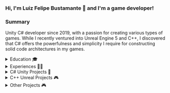 ### Hi, I'm Luiz Felipe Bustamante 👋 and I'm a game developer!


### Summary
Unity C# developer since 2019, with a passion for creating various types of games. While I recently ventured into Unreal Engine 5 and C++, I discovered that C# offers the powerfulness and simplicity I require for constructing solid code architectures in my games.
 
<details>
  <summary>
Education 🎓
  </summary>
  
**Bachelor in Games & Apps Development** – *2018 - 2021*
[IADE – Lisbon, Portugal](https://www.iade.europeia.pt/en/)
- Classes were given in English.
- Lua, C#, and C++ were the main programming languages.
- Unity and Unreal were the main Game Engines.

**Computer Game Applications Development** – *2021*
[Abertay University, Dundee](https://www.abertay.ac.uk/)
- One semester only, counted for the last semester in IADE.
- Unreal was the engine used for the project.
- AI classes were the main focus.
</details>

<details>
  <summary>
Experiences 👨‍💻
    </summary>
  
**Unity Developer** – *April 2022 – Present*
[Vision Box](https://www.vision-box.com/) – Lisbon, Portugal
- Created avatars that interact with people in various airports.
- Worked on different projects involving Git, Automation Servers, and Server Repository Setup.
- Developed Editor Tools to improve the development and speed of the workflow.
- Implemented REST functionalities.
- Conducted tests for Unreal Engine 5 migration.

**Game Developer Freelancer Job** – *2021*
[Coala Filmes, Rio de Janeiro](https://coalafilmes.com.br/)
- 2 weeks working on a game for Coala Filmes. The game was almost done, so my job was to finish it by fixing bugs, finalizing the levels, and improving some mechanics. Unity and Github were used.

**Work Experience in the USA** – *2021*
Lift Operator in Lewisberry
- Worked for 3 months in a ski resort, dealing with customers and machineries.
</details>

<details>
  <summary>
C# Unity Projects 🚀
  </summary>
  
#### [Marvel Snap Like Game](https://github.com/luizfelipemb/MSnapLike)
- *December 2023 – Present*
- Unity C# Card Game where the main goal is to build a good code architecture where new game features won't break the existing code.

#### [Don't be Fair](https://lucasmorgado.itch.io/dontbefair)
- A 2D strategy game. The game was done using Unity (C#) with a partner in 1 weekend during an online game jam.

#### [Dice Mage](https://lucasmorgado.itch.io/dicemage)
- A 2D action strategy game. The game was done using Unity (C#) with a partner in 1 weekend during an online game jam.
  
#### [Between Us](https://luizfelipemb.itch.io/between-us)
- Unity C# 2D Online Multiplayer Game inspired by Among Us. The game was done alone during a few months.

#### [Throwing Buildings](https://luizfelipemb.itch.io/throwing-buildings)
- Unity C# 3D Hyper Casual Mobile Game done alone during a week. Android and Browser versions were implemented.
  
#### [Gari Simulator](https://luizfelipemb.itch.io/gari-simulator)
- A 2D action strategy game. The game was done using Unity (C#) with a partner in 1 week during an online game jam.
  
#### [Heroes Agency](https://luizfelipemb.itch.io/heroes-agency)
- A 2D management strategy game. The game was done using Unity (C#) alone in 1 week during an online game jam.

#### [SPYRE - Finalist of PlayStation Talents 2020](https://luizfelipemb.itch.io/spyre)
- Unity C# 3D FPS Adventure game done with a group of one other programmer and 6 designers. GitHub was used for version control, and ClickUp for project management. FSM was used for the enemies’ behaviors.

#### Repairing Chaos
- 2D game done in a group of 4 programmers in a presential GameJam in IADE using Unity (C#).
  
#### [Hooked by Huck](https://luizfelipemb.itch.io/hooked-by-huck)
- 2D game and companion app done with a partner using Unity (C#) and Android Studio. MySQL was used to create a database to store the players' information and sync them between both applications.
  
#### [Wasteland Run - A Shoot 'em up Arcade Game!](https://play.google.com/store/apps/details?id=com.TheFunGuyNetwork.WastelandRun)
- 2D game done in a group of 2 programmers and 3 designers in a presential GameJam in IADE using Unity (C#). The game was improved afterward by me and released on the Play Store.
</details>

<details>
  <summary>
C++ Unreal Projects 🎮
    </summary>
  
#### [Out of Nowhere](https://store.steampowered.com/app/2218620/Out_of_Nowhere/)
-  *April 2022 – Present*
-  Unreal 5 C++ 3D Adventure Horror game being done alone.

#### Runnin'Hot
- A fast-paced action platformer with parkouring elements done in Unreal (C++). The game was done in a group of other 2 programmers, 4 designers, and a sound producer during 4 months. Github was used for version control and ClickUp for project management.

#### [After Dark](https://luizfelipemb.itch.io/after-dark)
- Online Multiplayer Coop Horror 3D game done in Unreal (C++) with a partner for 4 months. The game was updated later to add more features and fix bugs. Github was used for version control.

#### [Colouruzzle](https://luizfelipemb.itch.io/colouruzzle)
- 3D puzzle platformer shooter game made for the online Mix And Game Jam 2020. The game was done in Unreal (C++) in a group of 4 programmers.
</details>

<details>
  <summary>
Other Projects 🎮
  </summary>
  
#### Artistic Green
- Management Game done in 4 months with a partner using JavaScript, HTML, CSS, and MySQL database to work.

#### Viking's Glory
- 2D Arcade Style Game done alone using LÖVE framework in Lua in 4 months.
</details>
